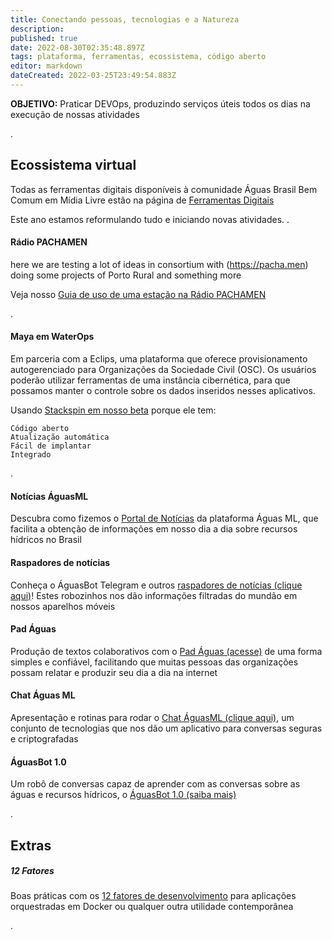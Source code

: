 ```yaml
---
title: Conectando pessoas, tecnologias e a Natureza
description: 
published: true
date: 2022-08-30T02:35:48.897Z
tags: plataforma, ferramentas, ecossistema, código aberto
editor: markdown
dateCreated: 2022-03-25T23:49:54.883Z
---
```


**OBJETIVO:** Praticar DEVOps, produzindo serviços úteis todos os dias na execução de nossas atividades


.
## Ecossistema virtual

Todas as ferramentas digitais disponíveis à comunidade Águas Brasil Bem Comum em Mídia Livre estão na página de [Ferramentas Digitais](https://ciclos.aguas.ml/plataforma/digitais)

Este ano estamos reformulando tudo e iniciando novas atividades.
.
#### Rádio PACHAMEN
here we are testing a lot of ideas in consortium with (https://pacha.men) doing some projects of Porto Rural and something more

Veja nosso [Guia de uso de uma estação na Rádio PACHAMEN](https://ciclos.aguas.ml/plataforma/radio-pachamen)

.
#### Maya em WaterOps
Em parceria com a Eclips, uma plataforma que oferece provisionamento autogerenciado para Organizações da Sociedade Civil (OSC). Os usuários poderão utilizar ferramentas de uma instância cibernética, para que possamos manter o controle sobre os dados inseridos nesses aplicativos.

Usando [Stackspin em nosso beta](/plataforma/ferramentas/stackspin) porque ele tem:


    Código aberto
    Atualização automática
    Fácil de implantar
    Integrado

.
#### Notícias ÁguasML
Descubra como fizemos o [Portal de Notícias](https://ciclos.aguas.ml/plataforma/raspadores/noticias-aguasml "Portal de Notícias ÁguasML") da plataforma Águas ML, que facilita a obtenção de informações em nosso dia a dia sobre recursos hídricos no Brasil

#### Raspadores de notícias
Conheça o ÁguasBot Telegram e outros [raspadores de notícias (clique aqui)](https://ciclos.aguas.ml/plataforma/raspadores "Raspadores ÁguasML")! Estes robozinhos nos dão informações filtradas do mundão em nossos aparelhos móveis

#### Pad Águas 
Produção de textos colaborativos com o [Pad Águas (acesse)](https://pad.aguas.ml") de uma forma simples e confiável, facilitando que muitas pessoas das organizações possam relatar e produzir seu dia a dia na internet

#### Chat Águas ML
Apresentação e rotinas para rodar o [Chat ÁguasML (clique aqui)](https://ciclos.aguas.ml/plataforma/ferramentas/waterchat "Chat Águas ML"), um conjunto de tecnologias que nos dão um aplicativo para conversas seguras e criptografadas

#### ÁguasBot 1.0
Um robô de conversas capaz de aprender com as conversas sobre as águas e recursos hídricos, o [ÁguasBot 1.0 (saiba mais)](https://ciclos.aguas.ml/plataforma/ferramentas/aguas-bot-1-0 "Chat Águas ML")


.
## Extras
##### 12 Fatores
Boas práticas com os [12 fatores de desenvolvimento](https://ciclos.aguas.ml/plataforma/ferramentas/12factors) para aplicações orquestradas em Docker ou qualquer outra utilidade contemporânea

.